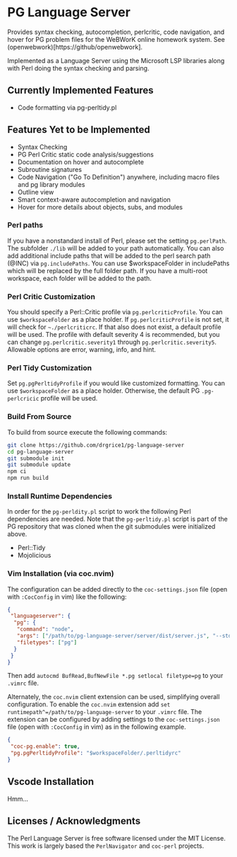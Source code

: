 # PG Language Server

Provides syntax checking, autocompletion, perlcritic, code navigation, and hover for PG problem files for the WeBWorK
online homework system. See (openwebwork)[https://github/openwebwork].

Implemented as a Language Server using the Microsoft LSP libraries along with Perl doing the syntax checking and
parsing.

## Currently Implemented Features

- Code formatting via pg-perltidy.pl

## Features Yet to be Implemented

- Syntax Checking
- PG Perl Critic static code analysis/suggestions
- Documentation on hover and autocomplete
- Subroutine signatures
- Code Navigation ("Go To Definition") anywhere, including macro files and pg library modules
- Outline view
- Smart context-aware autocompletion and navigation
- Hover for more details about objects, subs, and modules

### Perl paths

If you have a nonstandard install of Perl, please set the setting `pg.perlPath`. The subfolder `./lib` will be added to
your path automatically. You can also add additional include paths that will be added to the perl search path (@INC) via
`pg.includePaths`. You can use $workspaceFolder in includePaths which will be replaced by the full folder path. If you
have a multi-root workspace, each folder will be added to the path.

### Perl Critic Customization

You should specify a Perl::Critic profile via `pg.perlcriticProfile`. You can use `$workspaceFolder` as a place holder.
If `pg.perlcriticProfile` is not set, it will check for `~./perlcriticrc`. If that also does not exist, a default
profile will be used. The profile with default severity 4 is recommended, but you can change `pg.perlcritic.severity1`
through `pg.perlcritic.severity5`. Allowable options are error, warning, info, and hint.

### Perl Tidy Customization

Set `pg.pgPerltidyProfile` if you would like customized formatting. You can use `$workspaceFolder` as a place holder.
Otherwise, the default PG `.pg-perlcricic` profile will be used.

### Build From Source

To build from source execute the following commands:

```sh
git clone https://github.com/drgrice1/pg-language-server
cd pg-language-server
git submodule init
git submodule update
npm ci
npm run build
```

### Install Runtime Dependencies

In order for the `pg-perldity.pl` script to work the following Perl dependencies are needed. Note that the
`pg-perltidy.pl` script is part of the PG repository that was cloned when the git submodules were initialized above.

- Perl::Tidy
- Mojolicious

### Vim Installation (via coc.nvim)

The configuration can be added directly to the `coc-settings.json` file (open with `:CocConfig` in vim) like the
following:

```json
{
 "languageserver": {
  "pg": {
   "command": "node",
   "args": ["/path/to/pg-language-server/server/dist/server.js", "--stdio"],
   "filetypes": ["pg"]
  }
 }
}
```

Then add `autocmd BufRead,BufNewFile *.pg setlocal filetype=pg` to your `.vimrc` file.

Alternately, the `coc.nvim` client extension can be used, simplifying overall configuration. To enable the `coc.nvim`
extension add `set runtimepath^=/path/to/pg-language-server` to your `.vimrc` file. The extension can be configured by
adding settings to the `coc-settings.json` file (open with `:CocConfig` in vim) as in the following example.

```json
{
 "coc-pg.enable": true,
 "pg.pgPerltidyProfile": "$workspaceFolder/.perltidyrc"
}
```

## Vscode Installation

Hmm...

## Licenses / Acknowledgments

The Perl Language Server is free software licensed under the MIT License. This work is largely based the
`PerlNavigator` and `coc-perl` projects.
